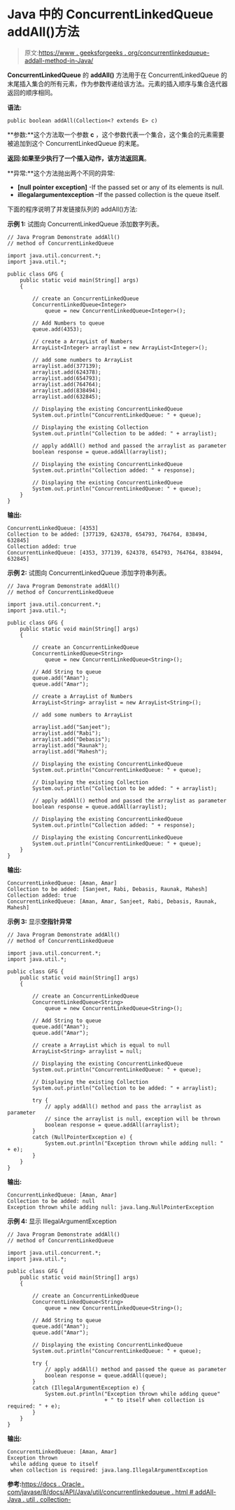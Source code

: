 # Java 中的 ConcurrentLinkedQueue addAll()方法

> 原文:[https://www . geeksforgeeks . org/concurrentlinkedqueue-addall-method-in-Java/](https://www.geeksforgeeks.org/concurrentlinkedqueue-addall-method-in-java/)

**ConcurrentLinkedQueue** 的 **addAll()** 方法用于在 ConcurrentLinkedQueue 的末尾插入集合的所有元素，作为参数传递给该方法。元素的插入顺序与集合迭代器返回的顺序相同。

**语法:**

```
public boolean addAll(Collection<? extends E> c)
```

**参数:**这个方法取一个参数 **c** ，这个参数代表一个集合，这个集合的元素需要被追加到这个 ConcurrentLinkedQueue 的末尾。

**返回:**如果至少执行了一个插入动作，该方法返回**真**。

**异常:**这个方法抛出两个不同的异常:

*   **[null pointer exception]** -If the passed set or any of its elements is null.
*   **illegalargumentexception** –If the passed collection is the queue itself.

下面的程序说明了并发链接队列的 addAll()方法:

**示例 1:** 试图向 ConcurrentLinkedQueue 添加数字列表。

```
// Java Program Demonstrate addAll()
// method of ConcurrentLinkedQueue

import java.util.concurrent.*;
import java.util.*;

public class GFG {
    public static void main(String[] args)
    {

        // create an ConcurrentLinkedQueue
        ConcurrentLinkedQueue<Integer>
            queue = new ConcurrentLinkedQueue<Integer>();

        // Add Numbers to queue
        queue.add(4353);

        // create a ArrayList of Numbers
        ArrayList<Integer> arraylist = new ArrayList<Integer>();

        // add some numbers to ArrayList
        arraylist.add(377139);
        arraylist.add(624378);
        arraylist.add(654793);
        arraylist.add(764764);
        arraylist.add(838494);
        arraylist.add(632845);

        // Displaying the existing ConcurrentLinkedQueue
        System.out.println("ConcurrentLinkedQueue: " + queue);

        // Displaying the existing Collection
        System.out.println("Collection to be added: " + arraylist);

        // apply addAll() method and passed the arraylist as parameter
        boolean response = queue.addAll(arraylist);

        // Displaying the existing ConcurrentLinkedQueue
        System.out.println("Collection added: " + response);

        // Displaying the existing ConcurrentLinkedQueue
        System.out.println("ConcurrentLinkedQueue: " + queue);
    }
}
```

**输出:**

```
ConcurrentLinkedQueue: [4353]
Collection to be added: [377139, 624378, 654793, 764764, 838494, 632845]
Collection added: true
ConcurrentLinkedQueue: [4353, 377139, 624378, 654793, 764764, 838494, 632845]

```

**示例 2:** 试图向 ConcurrentLinkedQueue 添加字符串列表。

```
// Java Program Demonstrate addAll()
// method of ConcurrentLinkedQueue

import java.util.concurrent.*;
import java.util.*;

public class GFG {
    public static void main(String[] args)
    {

        // create an ConcurrentLinkedQueue
        ConcurrentLinkedQueue<String>
            queue = new ConcurrentLinkedQueue<String>();

        // Add String to queue
        queue.add("Aman");
        queue.add("Amar");

        // create a ArrayList of Numbers
        ArrayList<String> arraylist = new ArrayList<String>();

        // add some numbers to ArrayList

        arraylist.add("Sanjeet");
        arraylist.add("Rabi");
        arraylist.add("Debasis");
        arraylist.add("Raunak");
        arraylist.add("Mahesh");

        // Displaying the existing ConcurrentLinkedQueue
        System.out.println("ConcurrentLinkedQueue: " + queue);

        // Displaying the existing Collection
        System.out.println("Collection to be added: " + arraylist);

        // apply addAll() method and passed the arraylist as parameter
        boolean response = queue.addAll(arraylist);

        // Displaying the existing ConcurrentLinkedQueue
        System.out.println("Collection added: " + response);

        // Displaying the existing ConcurrentLinkedQueue
        System.out.println("ConcurrentLinkedQueue: " + queue);
    }
}
```

**输出:**

```
ConcurrentLinkedQueue: [Aman, Amar]
Collection to be added: [Sanjeet, Rabi, Debasis, Raunak, Mahesh]
Collection added: true
ConcurrentLinkedQueue: [Aman, Amar, Sanjeet, Rabi, Debasis, Raunak, Mahesh]

```

**示例 3:** 显示**空指针异常**

```
// Java Program Demonstrate addAll()
// method of ConcurrentLinkedQueue

import java.util.concurrent.*;
import java.util.*;

public class GFG {
    public static void main(String[] args)
    {

        // create an ConcurrentLinkedQueue
        ConcurrentLinkedQueue<String>
            queue = new ConcurrentLinkedQueue<String>();

        // Add String to queue
        queue.add("Aman");
        queue.add("Amar");

        // create a ArrayList which is equal to null
        ArrayList<String> arraylist = null;

        // Displaying the existing ConcurrentLinkedQueue
        System.out.println("ConcurrentLinkedQueue: " + queue);

        // Displaying the existing Collection
        System.out.println("Collection to be added: " + arraylist);

        try {
            // apply addAll() method and pass the arraylist as parameter
            // since the arraylist is null, exception will be thrown
            boolean response = queue.addAll(arraylist);
        }
        catch (NullPointerException e) {
            System.out.println("Exception thrown while adding null: " + e);
        }
    }
}
```

**输出:**

```
ConcurrentLinkedQueue: [Aman, Amar]
Collection to be added: null
Exception thrown while adding null: java.lang.NullPointerException

```

**示例 4:** 显示 IllegalArgumentException

```
// Java Program Demonstrate addAll()
// method of ConcurrentLinkedQueue

import java.util.concurrent.*;
import java.util.*;

public class GFG {
    public static void main(String[] args)
    {

        // create an ConcurrentLinkedQueue
        ConcurrentLinkedQueue<String>
            queue = new ConcurrentLinkedQueue<String>();

        // Add String to queue
        queue.add("Aman");
        queue.add("Amar");

        // Displaying the existing ConcurrentLinkedQueue
        System.out.println("ConcurrentLinkedQueue: " + queue);

        try {
            // apply addAll() method and passed the queue as parameter
            boolean response = queue.addAll(queue);
        }
        catch (IllegalArgumentException e) {
            System.out.println("Exception thrown while adding queue"
                               + " to itself when collection is required: " + e);
        }
    }
}
```

**输出:**

```
ConcurrentLinkedQueue: [Aman, Amar]
Exception thrown 
 while adding queue to itself
 when collection is required: java.lang.IllegalArgumentException

```

**参考:**[https://docs . Oracle . com/javase/8/docs/API/Java/util/concurrentlinkedqueue . html # addAll-Java . util . collection-](https://docs.oracle.com/javase/8/docs/api/java/util/concurrent/ConcurrentLinkedQueue.html#addAll-java.util.Collection-)